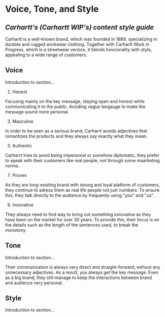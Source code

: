 # Voice, Tone, and Style

## *Carhartt's (Carhartt WIP's) content style guide*

Carhartt is a well-known brand, which was founded in 1889, specializing in durable and rugged workwear clothing. Together with Carhartt Work in Progress, which is a streetwear version, it blends funcionality with style, appealing to a wide range of customers. 

## Voice

Introduction to section...

1. Honest
   
Focusing mainly on the key message, staying open and honest while communicating it to the public. Avoiding vague langauge to make the message sound more personal. 

3. Masculine
   
In order to be seen as a serious brand, Carharrt avoids adjectives that romantizes the products and they always say exactly what they mean. 

5. Authentic
   
Carharrt tries to avoid being impersonal or somehow diplomatic, they prefer to speak with their customers like real people, not through some maarketing norms. 

7. Proven
   
As they are long-existing brand with strong and loyal platform of customers, they continue to adress them as real life people not just numbers. To ensure this, they talk directly to the audience by frequently using "you" and "us". 

9. Innovative
    
They always need to find way to bring out something innovative as they have been on the market for over 30 years. To provide this, their focus is on the details such as the length of the sentences used, to break the monotony. 


## Tone

Introduction to section...

Their communication is always very direct and straight-forward, without any unnecessary adjectives. As a result, you always get the key message. Even as a big brand, they still manage to keep the interactions between brand and audience very personal.

## Style

Introduction to section...
